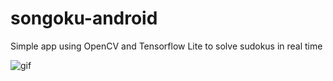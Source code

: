 # songoku-android

Simple app using OpenCV and Tensorflow Lite to solve sudokus in real time

![gif](https://github.com/guille0/songoku-android/blob/master/jyph.gif)
